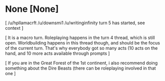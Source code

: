 # None [None]
[ /u/hpllamacrft /u/downsmi1 /u/writinginfinity turn 5 has started, see context ]

[ It is a macro turn. Roleplaying happens in the turn 4 thread, which is still open. Worldbuilding happens in this thread though, and should be the focus of the current turn. That's why everybody got so many acts (10 acts on the hand, and 10 more acts available through prompts ]

[ If you are in the Great Forest of the 1st continent, i also recommend doing something about the Dire Beasts (there can be roleplaying involved in that one ]
